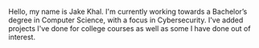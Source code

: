 Hello, my name is Jake Khal. I'm currently working towards a Bachelor’s degree in Computer Science, with a focus in Cybersecurity.
I've added projects I've done for college courses as well as some I have done out of interest.
